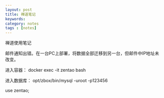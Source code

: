```yaml
---
layout: post
title: 禅道笔记
keywords: 
category: notes
tags : [notes]
---
```

禅道使用笔记
<!-- more -->

邮件通知出错。在一台PC上部署，将数据全部迁移到另一台，但邮件中IP地址未改变。


进入容器：
docker exec -it zentao bash

进入数据库：
opt/zbox/bin/mysql -uroot -p123456

use zentao;


